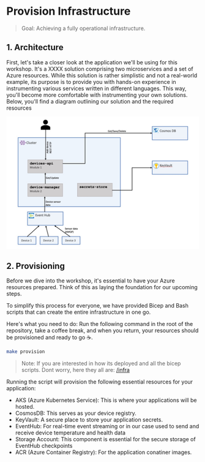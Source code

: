 # Provision Infrastructure

> Goal: Achieving a fully operational infrastructure.

<!-- - Utilize Bash and Bicep scripts for infrastructure installation containing: AKS, AppInsighrs, Log Analyrtics workspace, etc.
- Quick run through of ech resource and its uses for the workshop -->

## 1. Architecture

First, let's take a closer look at the application we'll be using for this workshop. It's a XXXX solution comprising two microservices and a set of Azure resources. While this solution is rather simplistic and not a real-world example, its purpose is to provide you with hands-on experience in instrumenting various services written in different languages. This way, you'll become more comfortable with instrumenting your own solutions. Below, you'll find a diagram outlining our solution and the required resources

![Architecture](solution-resources.jpg)


## 2. Provisioning

Before we dive into the workshop, it's essential to have your Azure resources prepared. Think of this as laying the foundation for our upcoming steps.

To simplify this process for everyone, we have provided Bicep and Bash scripts that can create the entire infrastructure in one go.

Here's what you need to do: Run the following command in the root of the repository, take a coffee break, and when you return, your resources should be provisioned and ready to go ☕️.

```sh
make provision
```

> Note: If you are interested in how its deployed and all the bicep scripts. Dont worry, here they all are: [/infra](TODO)

Running the script will provision the following essential resources for your application:

- AKS (Azure Kubernetes Service): This is where your applications will be hosted.
- CosmosDB: This serves as your device registry.
- KeyVault: A secure place to store your application secrets.
- EventHub: For real-time event streaming or in our case used to send and receive device temperature and health data
- Storage Account: This component is essential for the secure storage of EventHub checkpoints
- ACR (Azure Container Registry): For the application conatiner images.
<!-- -- COMMENTS INTERNAL: Do we want to deploy the observability infrastructure now, or should we do it later? (Can we do it without redeploying everything?)" --- Remove all azure monitor related infra/deploymenets -->